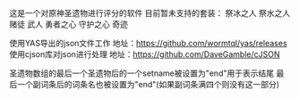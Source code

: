 这是一个对原神圣遗物进行评分的软件
目前暂未支持的套装：
祭冰之人
祭水之人
赌徒
武人
勇者之心
守护之心
奇迹

使用YAS导出的json文件工作
地址：https://github.com/wormtql/yas/releases
使用cjson库对json进行处理
地址：https://github.com/DaveGamble/cJSON

圣遗物数组的最后一个圣遗物后的一个setname被设置为"end"用于表示结尾
最后一个副词条后的词条名也被设置为"end"(如果副词条满四个则没有这一部分)

